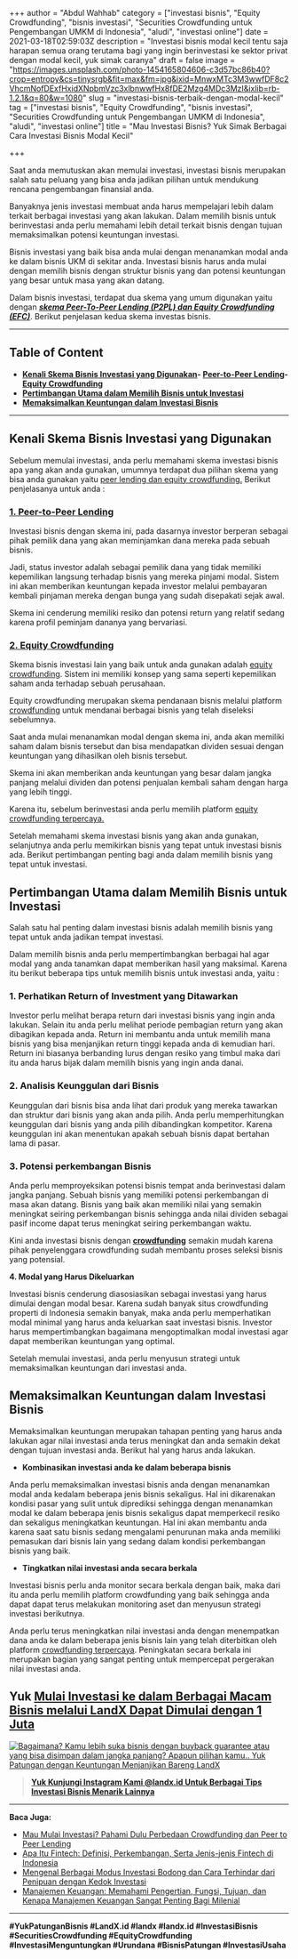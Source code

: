 +++
author = "Abdul Wahhab"
category = ["investasi bisnis", "Equity Crowdfunding", "bisnis investasi", "Securities Crowdfunding untuk Pengembangan UMKM di Indonesia", "aludi", "investasi online"]
date = 2021-03-18T02:59:03Z
description = "Investasi bisnis modal kecil tentu saja harapan semua orang terutama bagi yang ingin berinvestasi ke sektor privat dengan modal kecil, yuk simak caranya"
draft = false
image = "https://images.unsplash.com/photo-1454165804606-c3d57bc86b40?crop=entropy&cs=tinysrgb&fit=max&fm=jpg&ixid=MnwxMTc3M3wwfDF8c2VhcmNofDExfHxidXNpbmVzc3xlbnwwfHx8fDE2Mzg4MDc3MzI&ixlib=rb-1.2.1&q=80&w=1080"
slug = "investasi-bisnis-terbaik-dengan-modal-kecil"
tag = ["investasi bisnis", "Equity Crowdfunding", "bisnis investasi", "Securities Crowdfunding untuk Pengembangan UMKM di Indonesia", "aludi", "investasi online"]
title = "Mau Investasi Bisnis? Yuk Simak Berbagai Cara Investasi Bisnis Modal Kecil"

+++


Saat anda memutuskan akan memulai investasi, investasi bisnis merupakan salah satu peluang yang bisa anda jadikan pilihan untuk mendukung rencana pengembangan finansial anda.

Banyaknya jenis investasi membuat anda harus mempelajari lebih dalam terkait berbagai investasi yang akan lakukan. Dalam memilih bisnis untuk berinvestasi anda perlu memahami lebih detail terkait bisnis dengan tujuan memaksimalkan potensi keuntungan investasi.

Bisnis investasi yang baik bisa anda mulai dengan menanamkan modal anda ke dalam bisnis UKM di sekitar anda. Investasi bisnis harus anda mulai dengan memilih bisnis dengan struktur bisnis yang dan potensi keuntungan yang besar untuk masa yang akan datang.

Dalam bisnis investasi, terdapat dua skema yang umum digunakan yaitu dengan [**_skema Peer-To-Peer Lending (P2PL) dan Equity Crowdfunding (EFC)_**](https://landx.id/blog/mau-mulai-investasi-pahami-dulu-perbedaan-crowdfunding-dan-peer-to-peer-lending/). Berikut penjelasan kedua skema investas bisnis.

---

## Table of Content

* **[Kenali Skema Bisnis Investasi yang Digunakan](#kenali-skema-bisnis-investasi-yang-digunakan)- [Peer-to-Peer Lending](#1-peer-to-peer-lending)- [Equity Crowdfunding](#2-equity-crowdfunding)**
* **[Pertimbangan Utama dalam Memilih Bisnis untuk Investasi](#pertimbangan-utama-dalam-memilih-bisnis-untuk-investasi)**
* **[Memaksimalkan Keuntungan dalam Investasi Bisnis](#memaksimalkan-keuntungan-dalam-investasi-bisnis)**

---

## Kenali Skema Bisnis Investasi yang Digunakan

Sebelum memulai investasi, anda perlu memahami skema investasi bisnis apa yang akan anda gunakan, umumnya terdapat dua pilihan skema yang bisa anda gunakan yaitu [peer lending dan equity crowdfunding.](https://landx.id/blog/mau-mulai-investasi-pahami-dulu-perbedaan-crowdfunding-dan-peer-to-peer-lending/) Berikut penjelasanya untuk anda :

### [1. Peer-to-Peer Lending](https://landx.id/blog/tag/p2p-lending/)

Investasi bisnis dengan skema ini, pada dasarnya investor berperan sebagai pihak pemilik dana yang akan meminjamkan dana mereka pada sebuah bisnis.

Jadi, status investor adalah sebagai pemilik dana yang tidak memiliki kepemilikan langsung terhadap bisnis yang mereka pinjami modal. Sistem ini akan memberikan keuntungan kepada investor melalui pembayaran kembali pinjaman mereka dengan bunga yang sudah disepakati sejak awal.

Skema ini cenderung memiliki resiko dan potensi return yang relatif sedang karena profil peminjam dananya yang bervariasi.

### [2. Equity Crowdfunding](https://landx.id/blog/tag/equity-crowdfunding/)

Skema bisnis investasi lain yang baik untuk anda gunakan adalah [equity crowdfunding](https://landx.id/). Sistem ini memiliki konsep yang sama seperti kepemilikan saham anda terhadap sebuah perusahaan.

Equity crowdfunding merupakan skema pendanaan bisnis melalui platform [crowdfunding](https://landx.id/) untuk mendanai berbagai bisnis yang telah diseleksi sebelumnya.

Saat anda mulai menanamkan modal dengan skema ini, anda akan memiliki saham dalam bisnis tersebut dan bisa mendapatkan dividen sesuai dengan keuntungan yang dihasilkan oleh bisnis tersebut.

Skema ini akan memberikan anda keuntungan yang besar dalam jangka panjang melalui dividen dan potensi penjualan kembali saham dengan harga yang lebih tinggi.

Karena itu, sebelum berinvestasi anda perlu memilih platform [equity crowdfunding terpercaya.](https://landx.id/)

Setelah memahami skema investasi bisnis yang akan anda gunakan, selanjutnya anda perlu memikirkan bisnis yang tepat untuk investasi bisnis ada. Berikut pertimbangan penting bagi anda dalam memilih bisnis yang tepat untuk investasi.

## Pertimbangan Utama dalam Memilih Bisnis untuk Investasi

Salah satu hal penting dalam investasi bisnis adalah memilih bisnis yang tepat untuk anda jadikan tempat investasi.

Dalam memilih bisnis anda perlu mempertimbangkan berbagai hal agar modal yang anda tanamkan dapat memberikan hasil yang maksimal. Karena itu berikut beberapa tips untuk memilih bisnis untuk investasi anda, yaitu :

### 1. Perhatikan Return of Investment yang Ditawarkan

Investor perlu melihat berapa return dari investasi bisnis yang ingin anda lakukan. Selain itu anda perlu melihat periode pembagian return yang akan dibagikan kepada anda. Return ini membantu anda untuk memilih mana bisnis yang bisa menjanjikan return tinggi kepada anda di kemudian hari. Return ini biasanya berbanding lurus dengan resiko yang timbul maka dari itu anda harus bijak dalam memilih bisnis yang ingin anda danai.

### 2. Analisis Keunggulan dari Bisnis

Keunggulan dari bisnis bisa anda lihat dari produk yang mereka tawarkan dan struktur dari bisnis yang akan anda pilih. Anda perlu memperhitungkan keunggulan dari bisnis yang anda pilih dibandingkan kompetitor. Karena keunggulan ini akan menentukan apakah sebuah bisnis dapat bertahan lama di pasar.

### 3. Potensi perkembangan Bisnis

Anda perlu memproyeksikan potensi bisnis tempat anda berinvestasi dalam jangka panjang. Sebuah bisnis yang memiliki potensi perkembangan di masa akan datang. Bisnis yang baik akan memiliki nilai yang semakin meningkat seiring perkembangan bisnis sehingga anda nilai dividen sebagai pasif income dapat terus meningkat seiring perkembangan waktu.

Kini anda investasi bisnis dengan [**crowdfunding**](https://landx.id/) semakin mudah karena pihak penyelenggara crowdfunding sudah membantu proses seleksi bisnis yang potensial.

**4. ****Modal yang Harus Dikeluarkan******

Investasi bisnis cenderung diasosiasikan sebagai investasi yang harus dimulai dengan modal besar. Karena sudah banyak situs crowdfunding properti di Indonesia semakin banyak, maka anda perlu memperhatikan modal minimal yang harus anda keluarkan saat investasi bisnis. Investor harus mempertimbangkan bagaimana mengoptimalkan modal investasi agar dapat memberikan keuntungan yang optimal.

Setelah memulai investasi, anda perlu menyusun strategi untuk memaksimalkan keuntungan dari investasi anda.

## Memaksimalkan Keuntungan dalam Investasi Bisnis

Memaksimalkan keuntungan merupakan tahapan penting yang harus anda lakukan agar nilai investasi anda terus meningkat dan anda semakin dekat dengan tujuan investasi anda. Berikut hal yang harus anda lakukan.

* ******Kombinasikan investasi anda ke dalam beberapa bisnis******

Anda perlu memaksimalkan investasi bisnis anda dengan menanamkan modal anda kedalam beberapa jenis bisnis sekaligus. Hal ini dikarenakan kondisi pasar yang sulit untuk diprediksi sehingga dengan menanamkan modal ke dalam beberapa jenis bisnis sekaligus dapat memperkecil resiko dan sekaligus meningkatkan keuntungan. Hal ini akan membantu anda karena saat satu bisnis sedang mengalami penurunan maka anda memiliki pemasukan dari bisnis lain yang sedang dalam kondisi perkembangan bisnis yang baik.

* ******Tingkatkan nilai investasi anda secara berkala******

Investasi bisnis perlu anda monitor secara berkala dengan baik, maka dari itu anda perlu memilih platform crowdfunding yang baik sehingga anda dapat dapat terus melakukan monitoring aset dan menyusun strategi investasi berikutnya.

Anda perlu terus meningkatkan nilai investasi anda dengan menempatkan dana anda ke dalam beberapa jenis bisnis lain yang telah diterbitkan oleh platform [crowdfunding terpercaya](https://landx.id/). Peningkatan secara berkala ini merupakan bagian yang sangat penting untuk mempercepat pergerakan nilai investasi anda.

## Yuk [Mulai Investasi ke dalam Berbagai Macam Bisnis melalui LandX Dapat Dimulai dengan 1 Juta](https://landx.id/)

[![Bagaimana? Kamu lebih suka bisnis dengan buyback guarantee atau yang bisa disimpan dalam jangka panjang? Apapun pilihan kamu.. Yuk Patungan  dengan Keuntungan Menjanjikan Bareng LandX](https://accountgram-production.sfo2.cdn.digitaloceanspaces.com/landx_ghost/2021/10/Equity-Crowdfunding-di-Indonesia-1--3.png)](https://landx.id/project/#/ximi)

> **[Yuk Kunjungi Instagram Kami @landx.id Untuk Berbagai Tips Investasi Bisnis Menarik Lainnya](https://www.instagram.com/landx.id/?utm_medium=copy_link)**

---

**Baca Juga:**

* [Mau Mulai Investasi? Pahami Dulu Perbedaan Crowdfunding dan Peer to Peer Lending](https://landx.id/blog/mau-mulai-investasi-pahami-dulu-perbedaan-crowdfunding-dan-peer-to-peer-lending/)
* [Apa Itu Fintech: Definisi, Perkembangan, Serta Jenis-jenis Fintech di Indonesia](https://landx.id/blog/fintech-aman-dan-berizin-ojk-di-indonesia/)
* [Mengenal Berbagai Modus Investasi Bodong dan Cara Terhindar dari Penipuan dengan Kedok Investasi](https://landx.id/blog/berbagai-skema-investasi-bodong-yang-wajib-investor-pemula-waspadai/)
* [Manajemen Keuangan: Memahami Pengertian, Fungsi, Tujuan, dan Kenapa Manajemen Keuangan Sangat Penting Bagi Milenial](https://landx.id/blog/manajemen-keuangan-memahami-pengertian-fungsi-tujuan-dan-kenapa-manajemen-keuangan-sangat-penting-bagi-milenial/)

---

**#YukPatunganBisnis     #LandX.id    #landx         #landx.id     #InvestasiBisnis   #SecuritiesCrowdfunding   #EquityCrowdfunding      #InvestasiMenguntungkan     #Urundana    #BisnisPatungan      #InvestasiUsaha**

